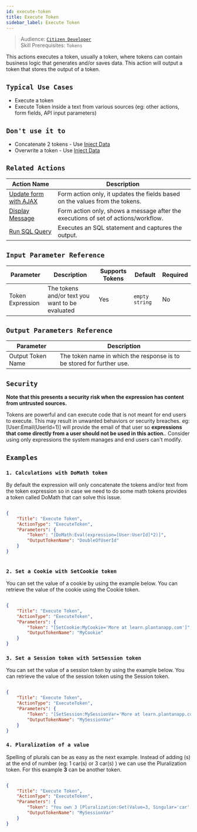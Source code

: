 ```yaml
---
id: execute-token
title: Execute Token
sidebar_label: Execute Token
---
```


> Audience: [`Citizen Developer`](/docs/audience#citizen-developers)<br/>
> Skill Prerequisites: `Tokens`

This actions executes a token, usually a token, where tokens can contain business logic that generates and/or saves data.
This action will output a token that stores the output of a token.

## `Typical Use Cases`

- Execute a token
- Execute Token inside a text from various sources (eg: other actions, form fields, API input parameters)

## `Don't use it to`

- Concatenate 2 tokens - Use [Inject Data](/docs/Actions/inject-data.md)
- Overwrite a token - Use [Inject Data](/docs/Actions/inject-data.md)

## `Related Actions`

| Action Name                                                     | Description                                                                        |
| --------------------------------------------------------------- | ---------------------------------------------------------------------------------- |
| [Update form with AJAX](/docs/Actions/update-form-with-ajax.md) | Form action only, it updates the fields based on the values from the tokens.       |
| [Display Message](/docs/Actions/display-message.md)             | Form action only, shows a message after the executions of set of actions/workflow. |
| [Run SQL Query](/docs/Actions/run-sql-query.md)                 | Executes an SQL statement and captures the output.                                 |


## `Input Parameter Reference`

| Parameter        | Description                                     | Supports Tokens | Default        | Required |
| ---------------- | ----------------------------------------------- | --------------- | -------------- | -------- |
| Token Expression | The tokens and/or text you want to be evaluated | Yes             | `empty string` | No       |

## `Output Parameters Reference`

| Parameter         | Description                                                           |
| ----------------- | --------------------------------------------------------------------- |
| Output Token Name | The token name in which the response is to be stored for further use. |

## `Security`
**Note that this presents a security risk when the expression has content from untrusted sources.**

Tokens are powerful and can execute code that is not meant for end users to execute. This may result in unwanted behaviors or security breaches. eg: [User:Email(UserId=1)] will provide the email of that user so **expressions that come directly from a user should not be used in this action.**. Consider using only expressions the system manages and end users can't modify.  

## `Examples`

### `1. Calculations with DoMath token`

By default the expression will only concatenate the tokens and/or text from the token expression so in case we need to do some math tokens provides a token called DoMath that can solve this issue.


```json

{
    "Title": "Execute Token",
    "ActionType": "ExecuteToken",
    "Parameters": {
        "Token": "[DoMath:Eval(expression=[User:UserId]*2)]",
        "OutputTokenName": "DoubleOfUserId"
    }
}
​
```

### `2. Set a Cookie with SetCookie token`

You can set the value of a cookie by using the example below. You can retrieve the value of the cookie using the Cookie token. 

```json

{
    "Title": "Execute Token",
    "ActionType": "ExecuteToken",
    "Parameters": {
        "Token": "[SetCookie:MyCookie='More at learn.plantanapp.com']",
        "OutputTokenName": "MyCookie"
    }
}

```

### `3. Set a Session token with SetSession token`

You can set the value of a session token by using the example below. You can retrieve the value of the session token using the Session token. 

```json

{
    "Title": "Execute Token",
    "ActionType": "ExecuteToken",
    "Parameters": {
        "Token": "[SetSession:MySessionVar='More at learn.plantanapp.com']",
        "OutputTokenName": "MySessionVar"
    }
}

```

### `4. Pluralization of a value`

Spelling of plurals can be as easy as the next example. Instead of adding (s) at the end of number (eg: 1 car(s) or 3 car(s) ) we can use the Pluralization token. For this example **3** can be another token. 

```json

{
    "Title": "Execute Token",
    "ActionType": "ExecuteToken",
    "Parameters": {
        "Token": "You own 3 [Pluralization:Get(Value=3, Singular='car', Plural='cars')]",
        "OutputTokenName": "MySessionVar"
    }
}

```